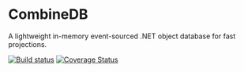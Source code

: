 # CombineDB
A lightweight in-memory event-sourced .NET object database for fast projections.

[![Build status](https://ci.appveyor.com/api/projects/status/t2sufb335px6crxg?svg=true)](https://ci.appveyor.com/project/JorgeCandeias/combinedb)
[![Coverage Status](https://coveralls.io/repos/github/JorgeCandeias/CombineDB/badge.svg?branch=master)](https://coveralls.io/github/JorgeCandeias/CombineDB?branch=master)
